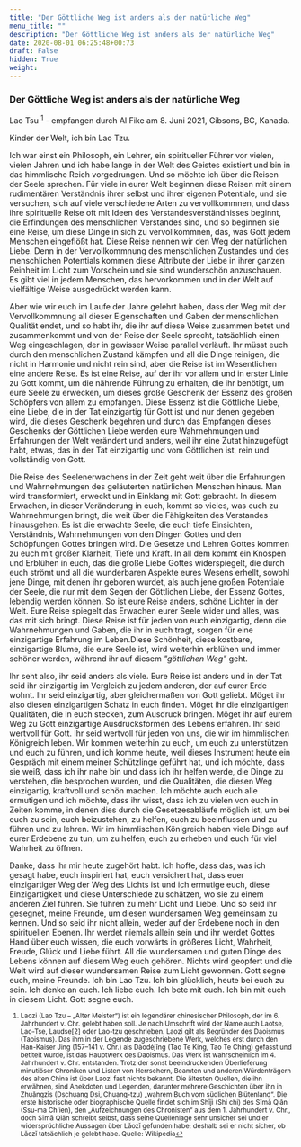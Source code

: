 ```yaml
---
title: "Der Göttliche Weg ist anders als der natürliche Weg"
menu_title: ""
description: "Der Göttliche Weg ist anders als der natürliche Weg"
date: 2020-08-01 06:25:48+00:73
draft: False
hidden: True
weight:
---
```

### Der Göttliche Weg ist anders als der natürliche Weg

Lao Tsu <sup id="a1">[1](#f1)</sup> - empfangen durch Al Fike am 8. Juni 2021, Gibsons, BC, Kanada.

Kinder der Welt, ich bin Lao Tzu.

Ich war einst ein Philosoph, ein Lehrer, ein spiritueller Führer vor vielen, vielen Jahren und ich habe lange in der Welt des Geistes existiert und bin in das himmlische Reich vorgedrungen. Und so möchte ich über die Reisen der Seele sprechen. Für viele in eurer Welt beginnen diese Reisen mit einem rudimentären Verständnis ihrer selbst und ihrer eigenen Potentiale, und sie versuchen, sich auf viele verschiedene Arten zu vervollkommnen, und dass ihre spirituelle Reise oft mit Ideen des Verstandesverständnisses beginnt, die Erfindungen des menschlichen Verstandes sind, und so beginnen sie eine Reise, um diese Dinge in sich zu vervollkommnen, das, was Gott jedem Menschen eingeflößt hat. Diese Reise nennen wir den Weg der natürlichen Liebe. Denn in der Vervollkommnung des menschlichen Zustandes und des menschlichen Potentials kommen diese Attribute der Liebe in ihrer ganzen Reinheit im Licht zum Vorschein und sie sind wunderschön anzuschauen. Es gibt viel in jedem Menschen, das hervorkommen und in der Welt auf vielfältige Weise ausgedrückt werden kann.

Aber wie wir euch im Laufe der Jahre gelehrt haben, dass der Weg mit der Vervollkommnung all dieser Eigenschaften und Gaben der menschlichen Qualität endet, und so habt ihr, die ihr auf diese Weise zusammen betet und zusammenkommt und von der Reise der Seele sprecht, tatsächlich einen Weg eingeschlagen, der in gewisser Weise parallel verläuft. Ihr müsst euch durch den menschlichen Zustand kämpfen und all die Dinge reinigen, die nicht in Harmonie und nicht rein sind, aber die Reise ist im Wesentlichen eine andere Reise. Es ist eine Reise, auf der ihr vor allem und in erster Linie zu Gott kommt, um die nährende Führung zu erhalten, die ihr benötigt, um eure Seele zu erwecken, um dieses große Geschenk der Essenz des großen Schöpfers von allem zu empfangen. Diese Essenz ist die Göttliche Liebe, eine Liebe, die in der Tat einzigartig für Gott ist und nur denen gegeben wird, die dieses Geschenk begehren und durch das Empfangen dieses Geschenks der Göttlichen Liebe werden eure Wahrnehmungen und Erfahrungen der Welt verändert und anders, weil ihr eine Zutat hinzugefügt habt, etwas, das in der Tat einzigartig und vom Göttlichen ist, rein und vollständig von Gott.

Die Reise des Seelenerwachens in der Zeit geht weit über die Erfahrungen und Wahrnehmungen des geläuterten natürlichen Menschen hinaus. Man wird transformiert, erweckt und in Einklang mit Gott gebracht. In diesem Erwachen, in dieser Veränderung in euch, kommt so vieles, was euch zu Wahrnehmungen bringt, die weit über die Fähigkeiten des Verstandes hinausgehen. Es ist die erwachte Seele, die euch tiefe Einsichten, Verständnis, Wahrnehmungen von den Dingen Gottes und den Schöpfungen Gottes bringen wird. Die Gesetze und Lehren Gottes kommen zu euch mit großer Klarheit, Tiefe und Kraft. In all dem kommt ein Knospen und Erblühen in euch, das die große Liebe Gottes widerspiegelt, die durch euch strömt und all die wunderbaren Aspekte eures Wesens erhellt, sowohl jene Dinge, mit denen ihr geboren wurdet, als auch jene großen Potentiale der Seele, die nur mit dem Segen der Göttlichen Liebe, der Essenz Gottes, lebendig werden können. So ist eure Reise anders, schöne Lichter in der Welt. Eure Reise spiegelt das Erwachen eurer Seele wider und alles, was das mit sich bringt. Diese Reise ist für jeden von euch einzigartig, denn die Wahrnehmungen und Gaben, die ihr in euch tragt, sorgen für eine einzigartige Erfahrung im Leben.Diese Schönheit, diese kostbare, einzigartige Blume, die eure Seele ist, wird weiterhin erblühen und immer schöner werden, während ihr auf diesem *"göttlichen Weg"* geht.

Ihr seht also, ihr seid anders als viele. Eure Reise ist anders und in der Tat seid ihr einzigartig im Vergleich zu jedem anderen, der auf eurer Erde wohnt. Ihr seid einzigartig, aber gleichermaßen von Gott geliebt. Möget ihr also diesen einzigartigen Schatz in euch finden. Möget ihr die einzigartigen Qualitäten, die in euch stecken, zum Ausdruck bringen. Möget ihr auf eurem Weg zu Gott einzigartige Ausdrucksformen des Lebens erfahren. Ihr seid wertvoll für Gott. Ihr seid wertvoll für jeden von uns, die wir im himmlischen Königreich leben.  Wir kommen weiterhin zu euch, um euch zu unterstützen und euch zu führen, und ich komme heute, weil dieses Instrument heute ein Gespräch mit einem meiner Schützlinge geführt hat, und ich möchte, dass sie weiß, dass ich ihr nahe bin und dass ich ihr helfen werde, die Dinge zu verstehen, die besprochen wurden, und die Qualitäten, die diesen Weg einzigartig, kraftvoll und schön machen. Ich möchte auch euch alle ermutigen und ich möchte, dass ihr wisst, dass ich zu vielen von euch in Zeiten komme, in denen dies durch die Gesetzesabläufe möglich ist, um bei euch zu sein, euch beizustehen, zu helfen, euch zu beeinflussen und zu führen und zu lehren. Wir im himmlischen Königreich haben viele Dinge auf eurer Erdebene zu tun, um zu helfen, euch zu erheben und euch für viel Wahrheit zu öffnen.

Danke, dass ihr mir heute zugehört habt. Ich hoffe, dass das, was ich gesagt habe, euch inspiriert hat, euch versichert hat, dass euer einzigartiger Weg der Weg des Lichts ist und ich ermutige euch, diese Einzigartigkeit und diese Unterschiede zu schätzen, wo sie zu einem anderen Ziel führen. Sie führen zu mehr Licht und Liebe. Und so seid ihr gesegnet, meine Freunde, um diesen wundersamen Weg gemeinsam zu kennen. Und so seid ihr nicht allein, weder auf der Erdebene noch in den spirituellen Ebenen. Ihr werdet niemals allein sein und ihr werdet Gottes Hand über euch wissen, die euch vorwärts in größeres Licht, Wahrheit, Freude, Glück und Liebe führt. All die wundersamen und guten Dinge des Lebens können auf diesem Weg euch gehören. Nichts wird geopfert und die Welt wird auf dieser wundersamen Reise zum Licht gewonnen. Gott segne euch, meine Freunde. Ich bin Lao Tzu. Ich bin glücklich, heute bei euch zu sein. Ich denke an euch. Ich liebe euch. Ich bete mit euch. Ich bin mit euch in diesem Licht. Gott segne euch.
<small>

1. <large id="f1"> Laozi (Lao Tzu – „Alter Meister“) ist ein legendärer chinesischer Philosoph, der im 6. Jahrhundert v. Chr. gelebt haben soll. Je nach Umschrift wird der Name auch Laotse, Lao-Tse, Laudse[2] oder Lao-tzu geschrieben. Laozi gilt als Begründer des Daoismus (Taoismus). Das ihm in der Legende zugeschriebene Werk, welches erst durch den Han-Kaiser Jing (157–141 v. Chr.) als Dàodéjīng (Tao Te King, Tao Te Ching) gefasst und betitelt wurde, ist das Hauptwerk des Daoismus. Das Werk ist wahrscheinlich im 4. Jahrhundert v. Chr. entstanden. Trotz der sonst beeindruckenden Überlieferung minutiöser Chroniken und Listen von Herrschern, Beamten und anderen Würdenträgern des alten China ist über Laozi fast nichts bekannt. Die ältesten Quellen, die ihn erwähnen, sind Anekdoten und Legenden, darunter mehrere Geschichten über ihn in Zhuāngzǐs (Dschuang Dsi, Chuang-tzu) „wahrem Buch vom südlichen Blütenland“. Die erste historische oder biographische Quelle findet sich im Shǐjì (Shi chi) des Sīmǎ Qiān (Ssu-ma Ch'ien), den „Aufzeichnungen des Chronisten“ aus dem 1. Jahrhundert v. Chr., doch Sīmǎ Qiān schreibt selbst, dass seine Quellenlage sehr unsicher sei und er widersprüchliche Aussagen über Lǎozǐ gefunden habe; deshalb sei er nicht sicher, ob Lǎozǐ tatsächlich je gelebt habe. Quelle: Wikipedia[↩](#a1)
